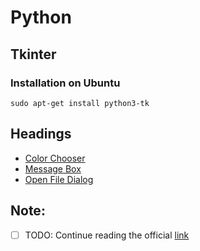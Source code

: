 # Python
## Tkinter 
### Installation on Ubuntu
`sudo apt-get install python3-tk`

## Headings
- [Color Chooser](tkinter_color_chooser.py)
- [Message Box](tkinter_Message_box.py)
- [Open File Dialog](tkinter_open_file_dialog.py)



## Note:
- [ ] TODO: Continue reading the official [link](https://docs.python.org/3/library/tkinter.html) 